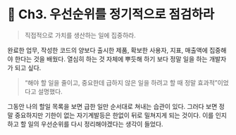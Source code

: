 # **📕 Ch3. 우선순위를 정기적으로 점검하라**

> 직접적으로 가치를 생산하는 일에 집중하라.
> 

완료한 업무, 작성한 코드의 양보다 출시한 제품, 확보한 사용자, 지표, 매출액에 집중해야 한다는 것을 배웠다. 열심히 하는 것 자체에 뿌듯해 하기 보다 정말 일을 하는 개발자가 되고 싶다.

> “해야 할 일을 줄이고, 중요한데 급하지 않은 일을 하려고 할 때 정말 효과적”이었다고 설명했다.
> 

그동안 나의 할일 목록을 보면 급한 일만 순서대로 쳐내는 습관이 있다. 그러다 보면 정말 중요하지만 기한이 없는 자기계발등은 한없이 뒤로 밀쳐지게 되는 것이다. 이를 인지하고 할 일의 우선순위를 다시 정리해야겠다는 생각이 들었다.
